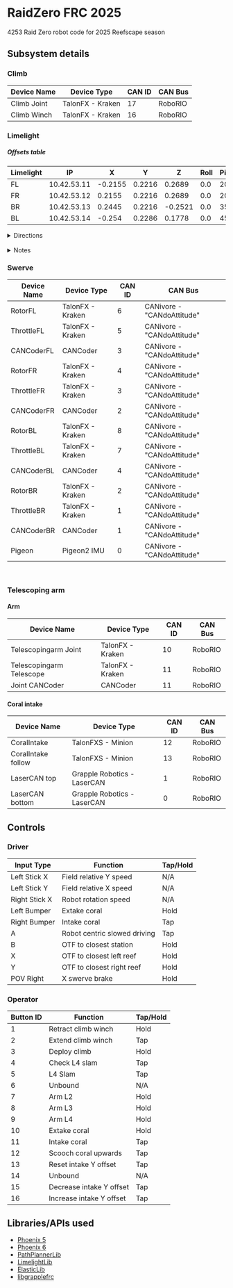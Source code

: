 # RaidZero FRC 2025

4253 Raid Zero robot code for 2025 Reefscape season

## Subsystem details

### Climb
| Device Name | Device Type          | CAN ID | CAN Bus |
|-------------|----------------------|--------|---------|
| Climb Joint | TalonFX - Kraken     | 17     | RoboRIO |
| Climb Winch | TalonFX - Kraken     | 16     | RoboRIO |

### Limelight

##### Offsets table

| Limelight | IP           | X       | Y      | Z       | Roll | Pitch | Yaw    |
|-----------|--------------|---------|--------|---------|------|-------|--------|
| FL        | 10.42.53.11  | -0.2155 | 0.2216 | 0.2689  | 0.0  | 20.0  | -45.0  |
| FR        | 10.42.53.12  | 0.2155  | 0.2216 | 0.2689  | 0.0  | 20.0  | 45.0   |
| BR        | 10.42.53.13  | 0.2445  | 0.2216 | -0.2521 | 0.0  | 35.0  | -135.0 |
| BL        | 10.42.53.14  | -0.254  | 0.2286 | 0.1778  | 0.0  | 45.0  | 180.0  |

<details>
    <summary>Directions</summary>
    <br>
    <ul>
        <li>X is left-right direction
            <ul>
            <li>Left is negative, right is positive</li>
            </ul>
        </li>
        <li>Y is up-down direction
            <ul>
                <li>Down is negative, up is positive</li>
            </ul>
        </li>
        <li>Z is forward-backward direction
            <ul>
                <li>Backward is negative, forward is positive</li>
            </ul>
        </li>
        <li>Counterclockwise is positive degrees</li>
    </ul>
</details>

<br>

<details>
    <summary>Notes</summary>
    <br>
    <ul>
        <li>Forward of the bot is the scoring side</li>
        <li>Back of the bot contains the RoboRIO</li>
        <li>All units are in meters and degrees</li>
        <li>XYZ measurements are relative to the center of the bot in CAD</li>
    </ul>
</details>

### Swerve
| Device Name | Device Type         | CAN ID | CAN Bus                      |
|-------------|---------------------|--------|------------------------------|
| RotorFL     | TalonFX - Kraken    | 6      | CANivore - "CANdoAttitude"   |
| ThrottleFL  | TalonFX - Kraken    | 5      | CANivore - "CANdoAttitude"   |
| CANCoderFL  | CANCoder            | 3      | CANivore - "CANdoAttitude"   |
| RotorFR     | TalonFX - Kraken    | 4      | CANivore - "CANdoAttitude"   |
| ThrottleFR  | TalonFX - Kraken    | 3      | CANivore - "CANdoAttitude"   |
| CANCoderFR  | CANCoder            | 2      | CANivore - "CANdoAttitude"   |
| RotorBL     | TalonFX - Kraken    | 8      | CANivore - "CANdoAttitude"   |
| ThrottleBL  | TalonFX - Kraken    | 7      | CANivore - "CANdoAttitude"   |
| CANCoderBL  | CANCoder            | 4      | CANivore - "CANdoAttitude"   |
| RotorBR     | TalonFX - Kraken    | 2      | CANivore - "CANdoAttitude"   |
| ThrottleBR  | TalonFX - Kraken    | 1      | CANivore - "CANdoAttitude"   |
| CANCoderBR  | CANCoder            | 1      | CANivore - "CANdoAttitude"   |
| Pigeon      | Pigeon2 IMU         | 0      | CANivore - "CANdoAttitude"   |

<br>

### Telescoping arm

#### Arm
| Device Name                | Device Type       | CAN ID | CAN Bus  |
|----------------------------|-------------------|--------|---------|
| Telescopingarm Joint       | TalonFX - Kraken  | 10     | RoboRIO |
| Telescopingarm Telescope   | TalonFX - Kraken  | 11     | RoboRIO |
| Joint CANCoder             | CANCoder          | 11     | RoboRIO |

#### Coral intake
| Device Name        | Device Type                    | CAN ID | CAN Bus |
|--------------------|--------------------------------|--------|---------|
| CoralIntake        | TalonFXS - Minion              | 12     | RoboRIO |
| CoralIntake follow | TalonFXS - Minion              | 13     | RoboRIO |
| LaserCAN top       | Grapple Robotics - LaserCAN    | 1      | RoboRIO |
| LaserCAN bottom    | Grapple Robotics - LaserCAN    | 0      | RoboRIO |

## Controls

### Driver
| Input Type      | Function                       | Tap/Hold |
|-----------------|--------------------------------|----------|
| Left Stick X    | Field relative Y speed         | N/A      |
| Left Stick Y    | Field relative X speed         | N/A      |
| Right Stick X   | Robot rotation speed           | N/A      |
| Left Bumper     | Extake coral                   | Hold     |
| Right Bumper    | Intake coral                   | Tap      |
| A               | Robot centric slowed driving   | Tap      |
| B               | OTF to closest station         | Hold     |
| X               | OTF to closest left reef       | Hold     |
| Y               | OTF to closest right reef      | Hold     |
| POV Right       | X swerve brake                 | Hold     |

### Operator
| Button ID  | Function                      | Tap/Hold |
|------------|-------------------------------|----------|
| 1          | Retract climb winch           | Hold     |
| 2          | Extend climb winch            | Tap      |
| 3          | Deploy climb                  | Hold     |
| 4          | Check L4 slam                 | Tap      |
| 5          | L4 Slam                       | Tap      |
| 6          | Unbound                       | N/A      |
| 7          | Arm L2                        | Hold     |
| 8          | Arm L3                        | Hold     |
| 9          | Arm L4                        | Hold     |
| 10         | Extake coral                  | Hold     |
| 11         | Intake coral                  | Tap      |
| 12         | Scooch coral upwards          | Tap      |
| 13         | Reset intake Y offset         | Tap      |
| 14         | Unbound                       | N/A      |
| 15         | Decrease intake Y offset      | Tap      |
| 16         | Increase intake Y offset      | Tap      |

## Libraries/APIs used

- [Phoenix 5](https://docs.ctre-phoenix.com/en/stable/)
- [Phoenix 6](https://pro.docs.ctr-electronics.com/en/latest/)
- [PathPlannerLib](https://pathplanner.dev/home.html)
- [LimelightLib](https://github.com/LimelightVision/limelightlib-wpijava)
- [ElasticLib](https://github.com/Gold872/elastic-dashboard)
- [libgrapplefrc](https://github.com/GrappleRobotics/libgrapplefrc)